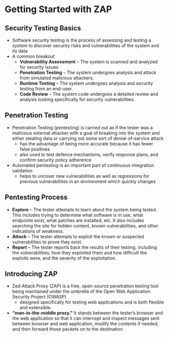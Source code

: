 # **Getting Started with ZAP**
## **Security Testing Basics**
- Software security testing is the process of assessing and testing a system to discover security risks and vulnerabilities of the system and its data
- A common breakout
  - **Vulnerability Assessment** – The system is scanned and analyzed for security issues
  - **Penetration Testing** – The system undergoes analysis and attack from simulated malicious attackers.
  - **Runtime Testing** – The system undergoes analysis and security testing from an end-user.
  - **Code Review** – The system code undergoes a detailed review and analysis looking specifically for security vulnerabilities.
## **Penetration Testing**
- Penetration Testing (pentesting) is carried out as if the tester was a malicious external attacker with a goal of breaking into the system and either stealing data or carrying out some sort of denial-of-service attack
  - has the advantage of being more accurate because it has fewer false positives
  - also used to test defence mechanisms, verify response plans, and confirm security policy adherence
- Automated pentesting is an important part of continuous integration validation
  - helps to uncover new vulnerabilities as well as regressions for previous vulnerabilities in an environment which quickly changes
## **Pentesting Process**
- **Explore** – The tester attempts to learn about the system being tested. This includes trying to determine what software is in use, what endpoints exist, what patches are installed, etc. It also includes searching the site for hidden content, known vulnerabilities, and other indications of weakness.
- **Attack** – The tester attempts to exploit the known or suspected vulnerabilities to prove they exist.
- **Report** – The tester reports back the results of their testing, including the vulnerabilities, how they exploited them and how difficult the exploits were, and the severity of the exploitation.
## **Introducing ZAP**
- Zed Attack Proxy (ZAP) is a free, open-source penetration testing tool being maintained under the umbrella of the Open Web Application Security Project (OWASP)
  - designed specifically for testing web applications and is both flexible and extensible.
- **“man-in-the-middle proxy.”** It stands between the tester’s browser and the web application so that it can intercept and inspect messages sent between browser and web application, modify the contents if needed, and then forward those packets on to the destination
